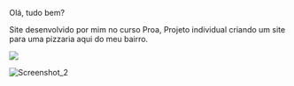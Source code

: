 Olá, tudo bem?

Site desenvolvido por mim no curso Proa, Projeto individual criando um site para uma pizzaria aqui do meu bairro.

<a href = "https://www.figma.com/file/m8MkHDAPMnGKR24nlzhnck/%C3%81gua-na-Boca?node-id=0%3A1"><img src="https://img.shields.io/badge/figma-%23F24E1E.svg?style=for-the-badge&logo=figma&logoColor=white" target="_blank"></a>

![Screenshot_2](https://user-images.githubusercontent.com/68878579/163184622-0659205a-e34c-4d8a-ae89-e161627c49f8.png)
